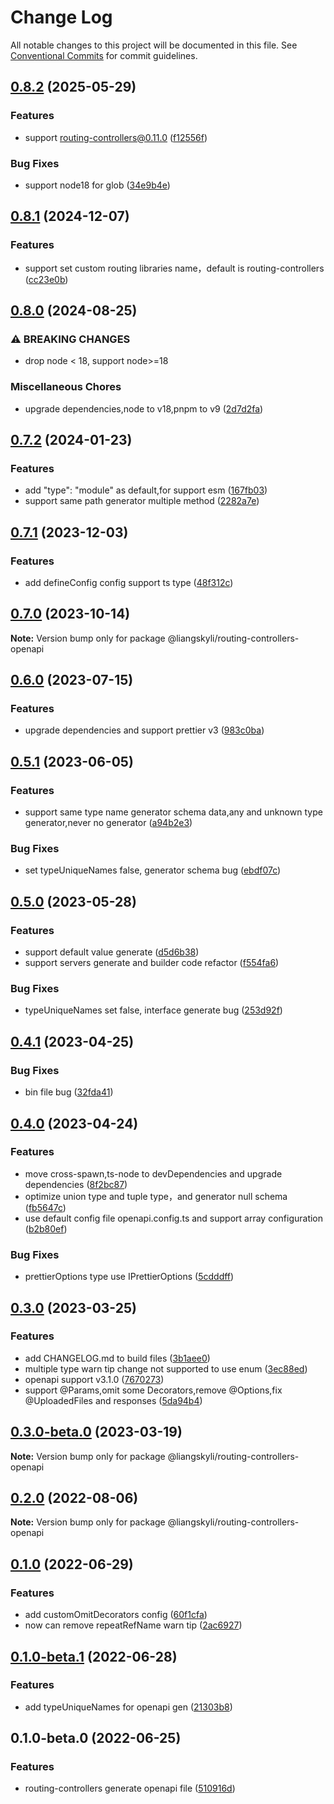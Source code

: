 # Change Log

All notable changes to this project will be documented in this file.
See [Conventional Commits](https://conventionalcommits.org) for commit guidelines.

## [0.8.2](https://github.com/liangskyli/routing-controllers-openapi/compare/v0.8.1...v0.8.2) (2025-05-29)


### Features

* support routing-controllers@0.11.0 ([f12556f](https://github.com/liangskyli/routing-controllers-openapi/commit/f12556fa17d3696686b19c687fd3c6b0b99b6b66))


### Bug Fixes

* support node18 for glob ([34e9b4e](https://github.com/liangskyli/routing-controllers-openapi/commit/34e9b4e5cdf31a79c71aff53a9047cb6e539bb64))



## [0.8.1](https://github.com/liangskyli/routing-controllers-openapi/compare/v0.8.0...v0.8.1) (2024-12-07)


### Features

* support set custom routing libraries name，default is routing-controllers ([cc23e0b](https://github.com/liangskyli/routing-controllers-openapi/commit/cc23e0b7d6299842f0292eb2e12721d412ca5a4c))



## [0.8.0](https://github.com/liangskyli/routing-controllers-openapi/compare/v0.7.2...v0.8.0) (2024-08-25)


### ⚠ BREAKING CHANGES

* drop node < 18, support node>=18

### Miscellaneous Chores

* upgrade dependencies,node to v18,pnpm to v9 ([2d7d2fa](https://github.com/liangskyli/routing-controllers-openapi/commit/2d7d2fa5dad989bcd3b7416c7d2ea4f6e2214d42))



## [0.7.2](https://github.com/liangskyli/routing-controllers-openapi/compare/v0.7.1...v0.7.2) (2024-01-23)


### Features

* add "type": "module" as default,for support esm ([167fb03](https://github.com/liangskyli/routing-controllers-openapi/commit/167fb034b9047d841bf9c66dbf7ef2f7a1767137))
* support same path generator multiple method ([2282a7e](https://github.com/liangskyli/routing-controllers-openapi/commit/2282a7e816b2936adce5ed8b7e2c9f931702fe70))



## [0.7.1](https://github.com/liangskyli/routing-controllers-openapi/compare/v0.7.0...v0.7.1) (2023-12-03)


### Features

* add defineConfig config support ts type ([48f312c](https://github.com/liangskyli/routing-controllers-openapi/commit/48f312c45447407ac99223caa74fc40ac3636317))



## [0.7.0](https://github.com/liangskyli/routing-controllers-openapi/compare/v0.6.0...v0.7.0) (2023-10-14)

**Note:** Version bump only for package @liangskyli/routing-controllers-openapi





## [0.6.0](https://github.com/liangskyli/routing-controllers-openapi/compare/v0.5.1...v0.6.0) (2023-07-15)


### Features

* upgrade dependencies and support prettier v3 ([983c0ba](https://github.com/liangskyli/routing-controllers-openapi/commit/983c0ba5cdbffee2a33d12633b9dd1ed39b0ea49))



## [0.5.1](https://github.com/liangskyli/routing-controllers-openapi/compare/v0.5.0...v0.5.1) (2023-06-05)


### Features

* support same type name generator schema data,any and unknown type generator,never no generator ([a94b2e3](https://github.com/liangskyli/routing-controllers-openapi/commit/a94b2e39818b043f0e8da7a51e3c8779dd1489d4))


### Bug Fixes

* set typeUniqueNames false, generator schema bug ([ebdf07c](https://github.com/liangskyli/routing-controllers-openapi/commit/ebdf07c67dd4737838911311d678247f3a732854))



## [0.5.0](https://github.com/liangskyli/routing-controllers-openapi/compare/v0.4.1...v0.5.0) (2023-05-28)


### Features

* support default value generate ([d5d6b38](https://github.com/liangskyli/routing-controllers-openapi/commit/d5d6b38c4695e742fc82e6a6ae19e1c8c3ce8d6b))
* support servers generate and builder code refactor ([f554fa6](https://github.com/liangskyli/routing-controllers-openapi/commit/f554fa6ad2c3d4d622c502aa65a8d7f3f94287d7))


### Bug Fixes

* typeUniqueNames set false, interface generate bug ([253d92f](https://github.com/liangskyli/routing-controllers-openapi/commit/253d92fb369c6bff52d77e4cbb0647f7f48cd4f7))



## [0.4.1](https://github.com/liangskyli/routing-controllers-openapi/compare/v0.4.0...v0.4.1) (2023-04-25)


### Bug Fixes

* bin file bug ([32fda41](https://github.com/liangskyli/routing-controllers-openapi/commit/32fda414ed2d9a859adf1d2e36c760e8836e06ac))



## [0.4.0](https://github.com/liangskyli/routing-controllers-openapi/compare/v0.3.0...v0.4.0) (2023-04-24)


### Features

* move cross-spawn,ts-node to devDependencies and upgrade dependencies ([8f2bc87](https://github.com/liangskyli/routing-controllers-openapi/commit/8f2bc87a50433a8de12ec23147ec07892c9f392e))
* optimize union type and tuple type，and generator null schema ([fb5647c](https://github.com/liangskyli/routing-controllers-openapi/commit/fb5647cf465066708dd511adc7a3845d432a1f61))
* use default config file openapi.config.ts and support array configuration ([b2b80ef](https://github.com/liangskyli/routing-controllers-openapi/commit/b2b80ef4e55f800b2597a6810fa93077c87563ba))


### Bug Fixes

* prettierOptions type use IPrettierOptions ([5cdddff](https://github.com/liangskyli/routing-controllers-openapi/commit/5cdddffa6f89feb6cbcb55732bf39c61ff317302))



## [0.3.0](https://github.com/liangskyli/routing-controllers-openapi/compare/v0.3.0-beta.0...v0.3.0) (2023-03-25)


### Features

* add CHANGELOG.md to build files ([3b1aee0](https://github.com/liangskyli/routing-controllers-openapi/commit/3b1aee030e3b651e07e77682103bdfbcd4c6a18e))
* multiple type warn tip change not supported to use enum ([3ec88ed](https://github.com/liangskyli/routing-controllers-openapi/commit/3ec88edab96a5e4b7f8d7c82d537d4b09f82f2ac))
* openapi support v3.1.0 ([7670273](https://github.com/liangskyli/routing-controllers-openapi/commit/7670273d3796e8dd572a4e1d0f708c1036b0c641))
* support @Params,omit some Decorators,remove @Options,fix @UploadedFiles and responses ([5da94b4](https://github.com/liangskyli/routing-controllers-openapi/commit/5da94b40258ee70ff4cbb87c95de31bb4dca403f))



## [0.3.0-beta.0](https://github.com/liangskyli/routing-controllers-openapi/compare/v0.2.0...v0.3.0-beta.0) (2023-03-19)

**Note:** Version bump only for package @liangskyli/routing-controllers-openapi





## [0.2.0](https://github.com/liangskyli/routing-controllers-openapi/compare/v0.1.0...v0.2.0) (2022-08-06)

**Note:** Version bump only for package @liangskyli/routing-controllers-openapi





## [0.1.0](https://github.com/liangskyli/routing-controllers-openapi/compare/v0.1.0-beta.1...v0.1.0) (2022-06-29)


### Features

* add customOmitDecorators config ([60f1cfa](https://github.com/liangskyli/routing-controllers-openapi/commit/60f1cfa576a48af4bed3c06e9066fba1c7e4fbb3))
* now can remove repeatRefName warn tip ([2ac6927](https://github.com/liangskyli/routing-controllers-openapi/commit/2ac69272c49f5b9ef077eba5eb86ef936d2608d9))



## [0.1.0-beta.1](https://github.com/liangskyli/routing-controllers-openapi/compare/v0.1.0-beta.0...v0.1.0-beta.1) (2022-06-28)


### Features

* add typeUniqueNames for openapi gen ([21303b8](https://github.com/liangskyli/routing-controllers-openapi/commit/21303b85112896541ce2b5e5472b60d9d5600d71))



## 0.1.0-beta.0 (2022-06-25)


### Features

* routing-controllers generate openapi file ([510916d](https://github.com/liangskyli/routing-controllers-openapi/commit/510916dbacff41b840069708d214ef5b7feea431))
